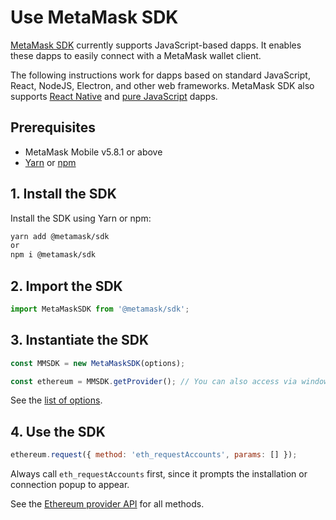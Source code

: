 # Use MetaMask SDK

[MetaMask SDK](../../concepts/sdk.md) currently supports JavaScript-based dapps.
It enables these dapps to easily connect with a MetaMask wallet client.

The following instructions work for dapps based on standard JavaScript, React, NodeJS, Electron, and
other web frameworks.
MetaMask SDK also supports [React Native](react-native.md) and [pure JavaScript](pure-js.md) dapps.

## Prerequisites

- MetaMask Mobile v5.8.1 or above
- [Yarn](https://yarnpkg.com/getting-started/install) or
  [npm](https://docs.npmjs.com/downloading-and-installing-node-js-and-npm)

## 1. Install the SDK

Install the SDK using Yarn or npm:

```bash
yarn add @metamask/sdk
or
npm i @metamask/sdk
```

## 2. Import the SDK

```javascript
import MetaMaskSDK from '@metamask/sdk';
```

## 3. Instantiate the SDK

```javascript
const MMSDK = new MetaMaskSDK(options);

const ethereum = MMSDK.getProvider(); // You can also access via window.ethereum
```

See the [list of options](../../reference/sdk-js-options.md).

## 4. Use the SDK

```javascript
ethereum.request({ method: 'eth_requestAccounts', params: [] });
```

Always call `eth_requestAccounts` first, since it prompts the installation or connection popup to appear.

See the [Ethereum provider API](../../reference/provider-api.md) for all methods.
